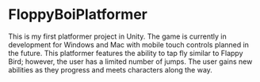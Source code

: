 # FloppyBoiPlatformer

This is my first platformer project in Unity. The game is currently in development for Windows and Mac with mobile touch controls planned in the future. This platformer features the ability to tap fly similar to Flappy Bird; however, the user has a limited number of jumps. The user gains new abilities as they progress and meets characters along the way.
